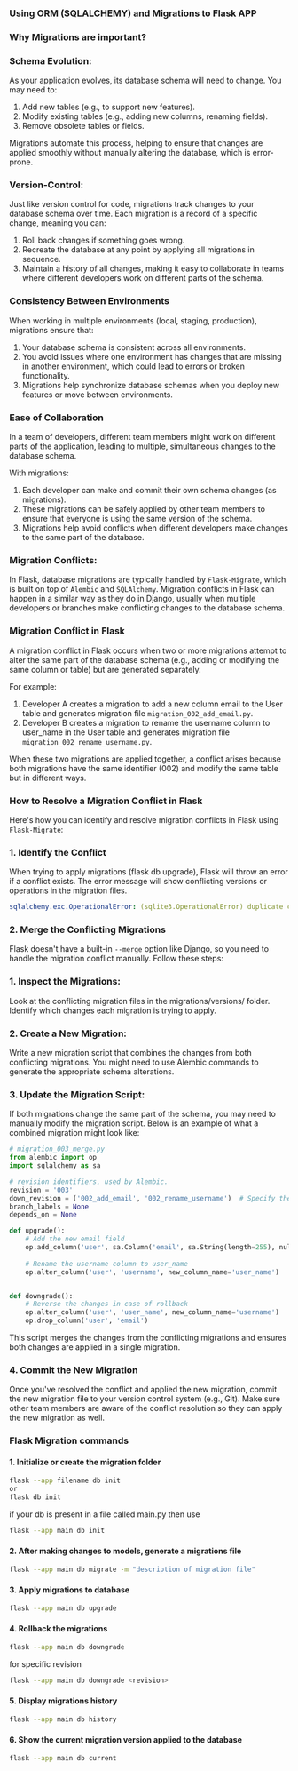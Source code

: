 ### Using ORM (SQLALCHEMY) and Migrations to Flask APP

### Why Migrations are important?

### Schema Evolution:
As your application evolves, its database schema will need to change. You may need to:

1. Add new tables (e.g., to support new features).
2. Modify existing tables (e.g., adding new columns, renaming fields).
3. Remove obsolete tables or fields.

Migrations automate this process, helping to ensure that changes are applied smoothly without manually altering the database, which is error-prone.

### Version-Control:
Just like version control for code, migrations track changes to your database schema over time. Each migration is a record of a specific change, meaning you can:

1. Roll back changes if something goes wrong.
2. Recreate the database at any point by applying all migrations in sequence.
3. Maintain a history of all changes, making it easy to collaborate in teams where different developers work on different parts of the schema.

### Consistency Between Environments
When working in multiple environments (local, staging, production), migrations ensure that:

1. Your database schema is consistent across all environments.
2. You avoid issues where one environment has changes that are missing in another environment, which could lead to errors or broken functionality.
3. Migrations help synchronize database schemas when you deploy new features or move between environments.

### Ease of Collaboration
In a team of developers, different team members might work on different parts of the application, leading to multiple, simultaneous changes to the database schema. 

With migrations:

1. Each developer can make and commit their own schema changes (as migrations).
2. These migrations can be safely applied by other team members to ensure that everyone is using the same version of the schema.
3. Migrations help avoid conflicts when different developers make changes to the same part of the database.


### Migration Conflicts:
In Flask, database migrations are typically handled by `Flask-Migrate`, which is built on top of `Alembic` and `SQLAlchemy`. Migration conflicts in Flask can happen in a similar way as they do in Django, usually when multiple developers or branches make conflicting changes to the database schema.

### Migration Conflict in Flask
A migration conflict in Flask occurs when two or more migrations attempt to alter the same part of the database schema (e.g., adding or modifying the same column or table) but are generated separately. 

For example:

1. Developer A creates a migration to add a new column email to the User table and generates migration file `migration_002_add_email.py`.
2. Developer B creates a migration to rename the username column to user_name in the User table and generates migration file `migration_002_rename_username.py`.

When these two migrations are applied together, a conflict arises because both migrations have the same identifier (002) and modify the same table but in different ways.

### How to Resolve a Migration Conflict in Flask
Here's how you can identify and resolve migration conflicts in Flask using `Flask-Migrate`:

### 1. Identify the Conflict
When trying to apply migrations (flask db upgrade), Flask will throw an error if a conflict exists. The error message will show conflicting versions or operations in the migration files.

```yaml
sqlalchemy.exc.OperationalError: (sqlite3.OperationalError) duplicate column name: email
```
### 2. Merge the Conflicting Migrations
Flask doesn't have a built-in `--merge` option like Django, so you need to handle the migration conflict manually. Follow these steps:

### 1. Inspect the Migrations: 
Look at the conflicting migration files in the migrations/versions/ folder. Identify which changes each migration is trying to apply.

### 2. Create a New Migration: 
Write a new migration script that combines the changes from both conflicting migrations. You might need to use Alembic commands to generate the appropriate schema alterations.

### 3. Update the Migration Script: 
If both migrations change the same part of the schema, you may need to manually modify the migration script. Below is an example of what a combined migration might look like:

```python
# migration_003_merge.py
from alembic import op
import sqlalchemy as sa

# revision identifiers, used by Alembic.
revision = '003'
down_revision = ('002_add_email', '002_rename_username')  # Specify the conflicting migrations
branch_labels = None
depends_on = None

def upgrade():
    # Add the new email field
    op.add_column('user', sa.Column('email', sa.String(length=255), nullable=True))
    
    # Rename the username column to user_name
    op.alter_column('user', 'username', new_column_name='user_name')


def downgrade():
    # Reverse the changes in case of rollback
    op.alter_column('user', 'user_name', new_column_name='username')
    op.drop_column('user', 'email')
```

This script merges the changes from the conflicting migrations and ensures both changes are applied in a single migration.

### 4. Commit the New Migration
Once you've resolved the conflict and applied the new migration, commit the new migration file to your version control system (e.g., Git). Make sure other team members are aware of the conflict resolution so they can apply the new migration as well.


### Flask Migration commands

#### 1. Initialize or create the migration folder
```bash
flask --app filename db init
or 
flask db init
```
if your db is present in a file called main.py then use
```bash
flask --app main db init
```

#### 2. After making changes to models, generate a migrations file
```bash
flask --app main db migrate -m "description of migration file"
```

#### 3. Apply migrations to database
```bash
flask --app main db upgrade
```

#### 4. Rollback the migrations
```bash
flask --app main db downgrade
```
for specific revision
```bash
flask --app main db downgrade <revision>
```
#### 5. Display migrations history
```bash
flask --app main db history
```

#### 6. Show the current migration version applied to the database
```bash
flask --app main db current
```